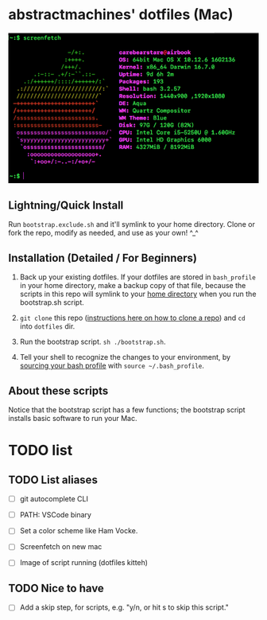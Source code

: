# abstractmachines' dotfiles (Mac)

![Screenfetch](./img/screenfetch-dotfiles.png)

## Lightning/Quick Install
Run `bootstrap.exclude.sh` and it'll symlink to your home directory. Clone or
fork the repo, modify as needed, and use as your own! ^_^

## Installation (Detailed / For Beginners)
1. Back up your existing dotfiles. If your dotfiles are stored in `bash_profile`
in your home directory, make a backup copy of that file, because the scripts in
this repo will symlink to your [home directory](https://en.wikipedia.org/wiki/Home_directory) when you run the bootstrap.sh script.

2. `git clone` this repo ([instructions here on how to clone a repo](https://git-scm.com/book/en/v2/Git-Basics-Getting-a-Git-Repository)) and `cd` into `dotfiles` dir.

3. Run the bootstrap script. `sh ./bootstrap.sh`.

4. Tell your shell to recognize the changes to your environment, by [sourcing 
your bash profile](https://stackoverflow.com/questions/4608187/how-to-reload-bash-profile-from-the-command-line) with `source ~/.bash_profile`.

## About these scripts

Notice that the bootstrap script has a few functions; the bootstrap script 
installs basic software to run your Mac. 

# TODO list


## TODO List aliases
- [ ] git autocomplete CLI

- [ ] PATH: VSCode binary

- [ ] Set a color scheme like Ham Vocke.
- [ ] Screenfetch on new mac
- [ ] Image of script running (dotfiles kitteh)

## TODO Nice to have
- [ ] Add a skip step, for scripts, e.g. "y/n, or hit s to skip this script."